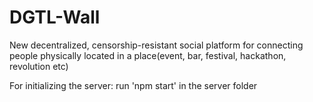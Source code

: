 # DGTL-Wall
New decentralized, censorship-resistant social platform for connecting people physically located in a place(event, bar, festival, hackathon, revolution etc)

For initializing the server: run 'npm start' in the server folder

